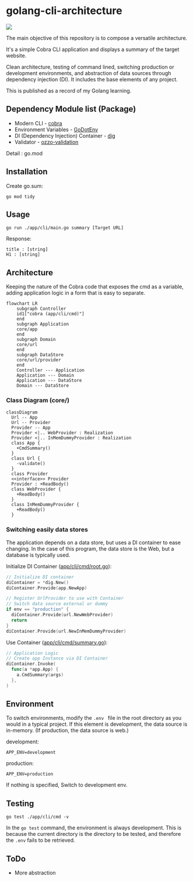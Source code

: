 # golang-cli-architecture
[![](https://img.shields.io/github/go-mod/go-version/golang/go/release-branch.go1.18?filename=src%2Fgo.mod&label=GO%20VERSION&style=for-the-badge&logo=appveyor)](https://github.com/golang/go/releases/tag/go1.18)

The main objective of this repository is to compose a versatile architecture.

It's a simple Cobra CLI application and displays a summary of the target website.

Clean architecture, testing of command lined, switching production or development environments, and abstraction of data sources through dependency injection (DI). It includes the base elements of any project.

This is published as a record of my Golang learning.

## Dependency Module list (Package)

- Modern CLI - [cobra](https://github.com/spf13/cobra)
- Environment Variables - [GoDotEnv](https://github.com/joho/godotenv)
- DI (Dependency Injection) Container - [dig](https://github.com/uber-go/dig)
- Validator - [ozzo-validation](https://github.com/go-ozzo/ozzo-validation)

Detail : go.mod

## Installation

Create go.sum:
```Shell
go mod tidy
```

## Usage

```Shell
go run ./app/cli/main.go summary [Target URL]
```

Response:
```Shell
title : [string]
H1 : [string]
```

## Architecture

Keeping the nature of the Cobra code that exposes the cmd as a variable, adding application logic in a form that is easy to separate.

```mermaid
flowchart LR
    subgraph Controller
    id1["cobra (app/cli/cmd)"]
    end
    subgraph Application
    core/app
    end
    subgraph Domain
    core/url
    end
    subgraph DataStore
    core/url/provider
    end
    Controller --- Application
    Application --- Domain
    Application --- DataStore
    Domain --- DataStore
```

### Class Diagram (core/)

```mermaid
classDiagram
  Url -- App
  Url -- Provider
  Provider -- App
  Provider <|.. WebProvider : Realization
  Provider <|.. InMemDummyProvider : Realization
  class App {
    +CmdSummary()
  }
  class Url {
    -validate()
  }
  class Provider
  <<interface>> Provider
  Provider : +ReadBody()
  class WebProvider {
    +ReadBody()
  }
  class InMemDummyProvider {
    +ReadBody()
  }
```


### Switching easily data stores

The application depends on a data store, but uses a DI container to ease changing. In the case of this program, the data store is the Web, but a database is typically used.

Initialize DI Container ([app/cli/cmd/root.go](https://github.com/skport/golang-webfetcher/blob/b139e9b4ef3555d7007a622e2b364f25ff0e81fa/app/cli/cmd/root.go#L38)):
```go
// Initialize DI container
diContainer = *dig.New()
diContainer.Provide(app.NewApp)

// Register UrlProvider to use with Container
// Switch data source external or dummy
if env == "production" {
  diContainer.Provide(url.NewWebProvider)
  return
}
diContainer.Provide(url.NewInMemDummyProvider)
```

Use Container ([app/cli/cmd/summary.go](https://github.com/skport/golang-webfetcher/blob/b139e9b4ef3555d7007a622e2b364f25ff0e81fa/app/cli/cmd/summary.go#L30)):
```go
// Application Logic
// Create app Instance via DI Container
diContainer.Invoke(
  func(a *app.App) {
    a.CmdSummary(args)
  },
)
```

## Environment

To switch environments, modify the `.env ` file in the root directory as you would in a typical project.
If this element is development, the data source is in-memory. (If production, the data source is web.)

development:
```Shell
APP_ENV=development
```

production:
```Shell
APP_ENV=production
```

If nothing is specified, Switch to development env.

## Testing

```Shell
go test ./app/cli/cmd -v
```

In the `go test` command, the environment is always development. This is because the current directory is the directory to be tested, and therefore the `.env` fails to be retrieved.

## ToDo

- More abstraction
